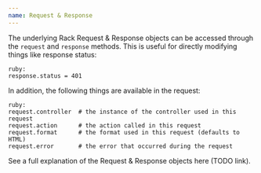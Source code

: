 ```yaml
---
name: Request & Response
---
```


The underlying Rack Request & Response objects can be accessed through the `request` and `response` methods. This is useful for directly modifying things like response status:

    ruby:
    response.status = 401

In addition, the following things are available in the request:

    ruby:
    request.controller  # the instance of the controller used in this request
    request.action      # the action called in this request
    request.format      # the format used in this request (defaults to HTML)
    request.error       # the error that occurred during the request

See a full explanation of the Request & Response objects here (TODO link).